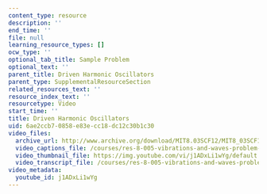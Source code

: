 ```yaml
---
content_type: resource
description: ''
end_time: ''
file: null
learning_resource_types: []
ocw_type: ''
optional_tab_title: Sample Problem
optional_text: ''
parent_title: Driven Harmonic Oscillators
parent_type: SupplementalResourceSection
related_resources_text: ''
resource_index_text: ''
resourcetype: Video
start_time: ''
title: Driven Harmonic Oscillators
uid: 6ae2ccb7-0858-e83e-cc18-dc12c30b1c30
video_files:
  archive_url: http://www.archive.org/download/MIT8.03SCF12/MIT8_03SCF12_ses03_300k.mp4
  video_captions_file: /courses/res-8-005-vibrations-and-waves-problem-solving-fall-2012/cc623e5f4d025628a91472e1fa41043f_j1ADxLi1wYg.vtt
  video_thumbnail_file: https://img.youtube.com/vi/j1ADxLi1wYg/default.jpg
  video_transcript_file: /courses/res-8-005-vibrations-and-waves-problem-solving-fall-2012/046cf8453e1ef2bd3891d9264e665c7d_j1ADxLi1wYg.pdf
video_metadata:
  youtube_id: j1ADxLi1wYg
---
```

